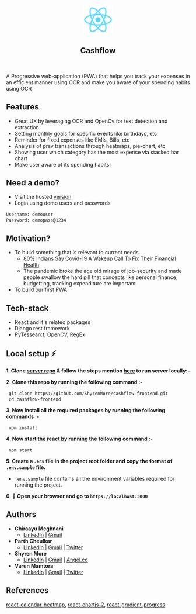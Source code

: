 <br />

<p align="center">
    <img src="public/logo192.png" width="80" height="80"/>
</p>

<h2 align="center">Cashflow</h2>
<br />

<p align="justify">
    A Progressive web-application (PWA) that helps you track your expenses in an efficient manner using OCR and make you aware of your spending habits using OCR
</p>

## Features 

- Great UX by leveraging OCR and OpenCv for text detection and extraction
- Setting monthly goals for specific events like birthdays, etc
- Reminder for fixed expenses  like EMIs, Bills, etc
- Analysis of prev transactions through heatmaps, pie-chart, etc
- Showing user which category has the most expense via stacked bar chart
- Make user aware of its spending habits!
 

## Need a demo?

- Visit the hosted [version](https://flowcash.netlify.app/login)
- Login using demo users and passwords
```
Username: demouser
Password: demopass@1234
```

## Motivation?

- To build something that is relevant to current needs
    - [80% Indians Say Covid-19 A Wakeup Call To Fix Their Financial Health](https://www.outlookindia.com/website/story/business-news-80-indians-say-covid-19-a-wakeup-call-to-fix-their-financial-health-survey/399430)
    - The pandemic broke the age old mirage of job-security and made people swallow the hard pill that concepts like personal finance, budgetting, tracking expenditure are important
-  To build our first PWA

## Tech-stack

- React and it's related packages
- Django rest framework
- PyTessearct, OpenCV, RegEx

## Local setup ⚡
 
 **1. Clone [server repo](https://github.com/varunmamtora06/cashflow-backend) & follow the steps mention [here]() to run server locally:-**
 
 **2. Clone this repo by running the following command :-**
 ```
  git clone https://github.com/ShyrenMore/cashflow-frontend.git
  cd cashflow-frontend
 ```
 
 **3. Now install all the required packages by running the following commands :-**
 ```
  npm install 
 ```
 **4. Now start the react by running the following command :-**
 ```
  npm start
 ```
 **5. Create a `.env` file in the project root folder and copy the format of `.env.sample` file.**

   - `.env.sample` file contains all the environment variables required for running the project.
   
   
 **6.** **🎉  Open your browser and go to  `https://localhost:3000`**


## Authors

- **Chiraayu Meghnani**
    - [LinkedIn](http://www.linkedin.com/in/chiraayu-pravin) | [Gmail](mailto:chiraayupm@gmail.com) 
- **Parth Cheulkar**
    - [Linkedin](https://linkedin.com/in/parthcheulkar/) | [Gmail](pscheulkar12@gmail.com) | [Twitter](https://twitter.com/Parth_Vader__)
- **Shyren More**
    - [LinkedIn](https://www.linkedin.com/in/shyrenmore/) | [Gmail](mailto:shyren.more30@gmail.com) | [Angel.co](https://angel.co/u/shyren-more)
- **Varun Mamtora**
    - [LinkedIn](https://www.linkedin.com/in/varun-mamtora-0b725b171/) | [Gmail](mailto:varunmamtora@gmail.com) | [Twitter](https://twitter.com/MamtoraVarun)
   
## References

[react-calendar-heatmap](https://github.com/kevinsqi/react-calendar-heatmap), [react-chartjs-2](https://react-chartjs-2.netlify.app/), [react-gradient-progress](https://github.com/prasannamestha/react-gradient-progress)
